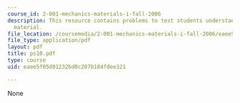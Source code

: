 ```yaml
---
course_id: 2-001-mechanics-materials-i-fall-2006
description: This resource contains problems to test students understanding of course
  material.
file_location: /coursemedia/2-001-mechanics-materials-i-fall-2006/eaee5f05d01232bd0c207b184fdee321_ps10.pdf
file_type: application/pdf
layout: pdf
title: ps10.pdf
type: course
uid: eaee5f05d01232bd0c207b184fdee321

---
```

None